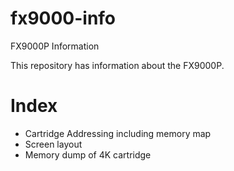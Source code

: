 # fx9000-info
FX9000P Information

This repository has information about the FX9000P.

Index
=====

* Cartridge Addressing including memory map
* Screen layout
* Memory dump of 4K cartridge


